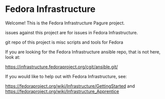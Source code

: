 Fedora Infrastructure
=====================

Welcome! This is the Fedora Infrastructure Pagure project. 

issues against this project are for issues in Fedora Infrastructure. 

git repo of this project is misc scripts and tools for Fedora

If you are looking for the Fedora Infrastructure ansible repo, 
that is not here, look at: 

https://infrastructure.fedoraproject.org/cgit/ansible.git/

If you would like to help out with Fedora Infrastructure, 
see: 

https://fedoraproject.org/wiki/Infrastructure/GettingStarted
and
https://fedoraproject.org/wiki/Infrastructure_Apprentice
